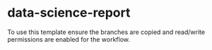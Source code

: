 # data-science-report

To use this template ensure the branches are copied and read/write permissions are enabled for the workflow.
